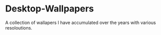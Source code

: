 # Desktop-Wallpapers
A collection of wallapers I have accumulated over the years with various resoloutions.
